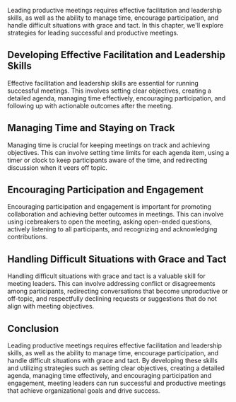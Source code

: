 
Leading productive meetings requires effective facilitation and leadership skills, as well as the ability to manage time, encourage participation, and handle difficult situations with grace and tact. In this chapter, we'll explore strategies for leading successful and productive meetings.

Developing Effective Facilitation and Leadership Skills
-------------------------------------------------------

Effective facilitation and leadership skills are essential for running successful meetings. This involves setting clear objectives, creating a detailed agenda, managing time effectively, encouraging participation, and following up with actionable outcomes after the meeting.

Managing Time and Staying on Track
----------------------------------

Managing time is crucial for keeping meetings on track and achieving objectives. This can involve setting time limits for each agenda item, using a timer or clock to keep participants aware of the time, and redirecting discussion when it veers off topic.

Encouraging Participation and Engagement
----------------------------------------

Encouraging participation and engagement is important for promoting collaboration and achieving better outcomes in meetings. This can involve using icebreakers to open the meeting, asking open-ended questions, actively listening to all participants, and recognizing and acknowledging contributions.

Handling Difficult Situations with Grace and Tact
-------------------------------------------------

Handling difficult situations with grace and tact is a valuable skill for meeting leaders. This can involve addressing conflict or disagreements among participants, redirecting conversations that become unproductive or off-topic, and respectfully declining requests or suggestions that do not align with meeting objectives.

Conclusion
----------

Leading productive meetings requires effective facilitation and leadership skills, as well as the ability to manage time, encourage participation, and handle difficult situations with grace and tact. By developing these skills and utilizing strategies such as setting clear objectives, creating a detailed agenda, managing time effectively, and encouraging participation and engagement, meeting leaders can run successful and productive meetings that achieve organizational goals and drive success.
